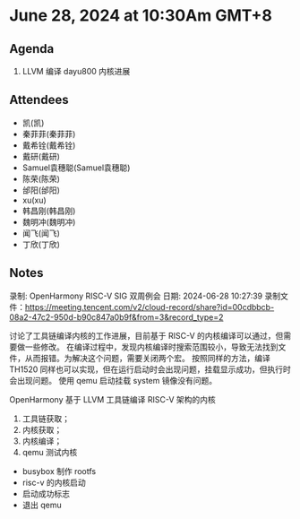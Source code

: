 # June 28, 2024 at 10:30Am GMT+8

## Agenda
1. LLVM 编译 dayu800 内核进展

## Attendees
- 凯(凯)
- 秦菲菲(秦菲菲)
- 戴希铨(戴希铨)
- 戴研(戴研)
- Samuel袁穗聪(Samuel袁穗聪)
- 陈荣(陈荣)
- 邰阳(邰阳)
- xu(xu)
- 韩昌刚(韩昌刚)
- 魏明冲(魏明冲)
- 闻飞(闻飞)
- 丁欣(丁欣)

## Notes
录制: OpenHarmony RISC-V SIG 双周例会
日期: 2024-06-28 10:27:39
录制文件：https://meeting.tencent.com/v2/cloud-record/share?id=00cdbbcb-08a2-47c2-950d-b90c847a0b9f&from=3&record_type=2

讨论了工具链编译内核的工作进展，目前基于 RISC-V 的内核编译可以通过，但需要做一些修改。
在编译过程中，发现内核编译时搜索范围较小，导致无法找到文件，从而报错。为解决这个问题，需要关闭两个宏。
按照同样的方法，编译 TH1520 同样也可以实现，但在运行启动时会出现问题，挂载显示成功，但执行时会出现问题。
使用 qemu 启动挂载 system 镜像没有问题。

OpenHarmony 基于 LLVM 工具链编译 RISC-V 架构的内核
1. 工具链获取；
2. 内核获取；
3. 内核编译；
4. qemu 测试内核
 - busybox 制作 rootfs
 - risc-v 的内核启动
 - 启动成功标志
 - 退出 qemu






